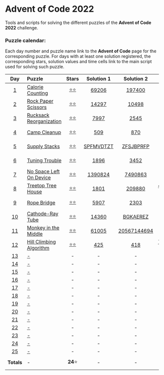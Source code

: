 # Advent of Code 2022

Tools and scripts for solving the different puzzles of the **Advent of Code 2022** 
challenge.

### Puzzle calendar:
Each day number and puzzle name link to the **Advent of Code** page for the 
corresponding puzzle. For days with at least one solution registered, the 
corresponding stars, solution values and time cells link to the main script used for 
solving such puzzle.

|                  **Day**                   | **Puzzle**                                                      |                                               **Stars**                                                |                                           **Solution 1**                                           |                                            **Solution 2**                                             |                                              **Time**                                              |
|:------------------------------------------:|:----------------------------------------------------------------|:------------------------------------------------------------------------------------------------------:|:--------------------------------------------------------------------------------------------------:|:-----------------------------------------------------------------------------------------------------:|:--------------------------------------------------------------------------------------------------:|
|  [1](https://adventofcode.com/2022/day/1)  | [Calorie Counting](https://adventofcode.com/2022/day/1)         | [:star::star:](https://github.com/JaviLunes/AdventCode2022/tree/master/src/aoc2022/day_1/solution.py)  |   [69206](https://github.com/JaviLunes/AdventCode2022/tree/master/src/aoc2022/day_1/solution.py)   |    [197400](https://github.com/JaviLunes/AdventCode2022/tree/master/src/aoc2022/day_1/solution.py)    |  [0.99 ms](https://github.com/JaviLunes/AdventCode2022/tree/master/src/aoc2022/day_1/solution.py)  |
|  [2](https://adventofcode.com/2022/day/2)  | [Rock Paper Scissors](https://adventofcode.com/2022/day/2)      | [:star::star:](https://github.com/JaviLunes/AdventCode2022/tree/master/src/aoc2022/day_2/solution.py)  |   [14297](https://github.com/JaviLunes/AdventCode2022/tree/master/src/aoc2022/day_2/solution.py)   |    [10498](https://github.com/JaviLunes/AdventCode2022/tree/master/src/aoc2022/day_2/solution.py)     |  [7.98 ms](https://github.com/JaviLunes/AdventCode2022/tree/master/src/aoc2022/day_2/solution.py)  |
|  [3](https://adventofcode.com/2022/day/3)  | [Rucksack Reorganization](https://adventofcode.com/2022/day/3)  | [:star::star:](https://github.com/JaviLunes/AdventCode2022/tree/master/src/aoc2022/day_3/solution.py)  |   [7997](https://github.com/JaviLunes/AdventCode2022/tree/master/src/aoc2022/day_3/solution.py)    |     [2545](https://github.com/JaviLunes/AdventCode2022/tree/master/src/aoc2022/day_3/solution.py)     |  [2.02 ms](https://github.com/JaviLunes/AdventCode2022/tree/master/src/aoc2022/day_3/solution.py)  |
|  [4](https://adventofcode.com/2022/day/4)  | [Camp Cleanup](https://adventofcode.com/2022/day/4)             | [:star::star:](https://github.com/JaviLunes/AdventCode2022/tree/master/src/aoc2022/day_4/solution.py)  |    [509](https://github.com/JaviLunes/AdventCode2022/tree/master/src/aoc2022/day_4/solution.py)    |     [870](https://github.com/JaviLunes/AdventCode2022/tree/master/src/aoc2022/day_4/solution.py)      |  [7.10 ms](https://github.com/JaviLunes/AdventCode2022/tree/master/src/aoc2022/day_4/solution.py)  |
|  [5](https://adventofcode.com/2022/day/5)  | [Supply Stacks](https://adventofcode.com/2022/day/5)            | [:star::star:](https://github.com/JaviLunes/AdventCode2022/tree/master/src/aoc2022/day_5/solution.py)  | [SPFMVDTZT](https://github.com/JaviLunes/AdventCode2022/tree/master/src/aoc2022/day_5/solution.py) |  [ZFSJBPRFP](https://github.com/JaviLunes/AdventCode2022/tree/master/src/aoc2022/day_5/solution.py)   |  [2.98 ms](https://github.com/JaviLunes/AdventCode2022/tree/master/src/aoc2022/day_5/solution.py)  |
|  [6](https://adventofcode.com/2022/day/6)  | [Tuning Trouble](https://adventofcode.com/2022/day/6)           | [:star::star:](https://github.com/JaviLunes/AdventCode2022/tree/master/src/aoc2022/day_6/solution.py)  |   [1896](https://github.com/JaviLunes/AdventCode2022/tree/master/src/aoc2022/day_6/solution.py)    |     [3452](https://github.com/JaviLunes/AdventCode2022/tree/master/src/aoc2022/day_6/solution.py)     |  [3.99 ms](https://github.com/JaviLunes/AdventCode2022/tree/master/src/aoc2022/day_6/solution.py)  |
|  [7](https://adventofcode.com/2022/day/7)  | [No Space Left On Device](https://adventofcode.com/2022/day/7)  | [:star::star:](https://github.com/JaviLunes/AdventCode2022/tree/master/src/aoc2022/day_7/solution.py)  |  [1390824](https://github.com/JaviLunes/AdventCode2022/tree/master/src/aoc2022/day_7/solution.py)  |   [7490863](https://github.com/JaviLunes/AdventCode2022/tree/master/src/aoc2022/day_7/solution.py)    |  [3.99 ms](https://github.com/JaviLunes/AdventCode2022/tree/master/src/aoc2022/day_7/solution.py)  |
|  [8](https://adventofcode.com/2022/day/8)  | [Treetop Tree House](https://adventofcode.com/2022/day/8)       | [:star::star:](https://github.com/JaviLunes/AdventCode2022/tree/master/src/aoc2022/day_8/solution.py)  |   [1801](https://github.com/JaviLunes/AdventCode2022/tree/master/src/aoc2022/day_8/solution.py)    |    [209880](https://github.com/JaviLunes/AdventCode2022/tree/master/src/aoc2022/day_8/solution.py)    | [41.89 ms](https://github.com/JaviLunes/AdventCode2022/tree/master/src/aoc2022/day_8/solution.py)  |
|  [9](https://adventofcode.com/2022/day/9)  | [Rope Bridge](https://adventofcode.com/2022/day/9)              | [:star::star:](https://github.com/JaviLunes/AdventCode2022/tree/master/src/aoc2022/day_9/solution.py)  |   [5907](https://github.com/JaviLunes/AdventCode2022/tree/master/src/aoc2022/day_9/solution.py)    |     [2303](https://github.com/JaviLunes/AdventCode2022/tree/master/src/aoc2022/day_9/solution.py)     |  [0.11 s](https://github.com/JaviLunes/AdventCode2022/tree/master/src/aoc2022/day_9/solution.py)   |
| [10](https://adventofcode.com/2022/day/10) | [Cathode-Ray Tube](https://adventofcode.com/2022/day/10)        | [:star::star:](https://github.com/JaviLunes/AdventCode2022/tree/master/src/aoc2022/day_10/solution.py) |  [14360](https://github.com/JaviLunes/AdventCode2022/tree/master/src/aoc2022/day_10/solution.py)   |  [BGKAEREZ](https://github.com/JaviLunes/AdventCode2022/tree/master/src/aoc2022/day_10/solution.py)   | [1.10 ms](https://github.com/JaviLunes/AdventCode2022/tree/master/src/aoc2022/day_10/solution.py)  |
| [11](https://adventofcode.com/2022/day/11) | [Monkey in the Middle](https://adventofcode.com/2022/day/11)    | [:star::star:](https://github.com/JaviLunes/AdventCode2022/tree/master/src/aoc2022/day_11/solution.py) |  [61005](https://github.com/JaviLunes/AdventCode2022/tree/master/src/aoc2022/day_11/solution.py)   | [20567144694](https://github.com/JaviLunes/AdventCode2022/tree/master/src/aoc2022/day_11/solution.py) |  [1.34 s](https://github.com/JaviLunes/AdventCode2022/tree/master/src/aoc2022/day_11/solution.py)  |
| [12](https://adventofcode.com/2022/day/12) | [Hill Climbing Algorithm](https://adventofcode.com/2022/day/12) | [:star::star:](https://github.com/JaviLunes/AdventCode2022/tree/master/src/aoc2022/day_12/solution.py) |   [425](https://github.com/JaviLunes/AdventCode2022/tree/master/src/aoc2022/day_12/solution.py)    |     [418](https://github.com/JaviLunes/AdventCode2022/tree/master/src/aoc2022/day_12/solution.py)     | [77.46 ms](https://github.com/JaviLunes/AdventCode2022/tree/master/src/aoc2022/day_12/solution.py) |
| [13](https://adventofcode.com/2022/day/13) | [-](https://adventofcode.com/2022/day/13)                       |                                                   -                                                    |                                                 -                                                  |                                                   -                                                   |                                                 -                                                  |
| [14](https://adventofcode.com/2022/day/14) | [-](https://adventofcode.com/2022/day/14)                       |                                                   -                                                    |                                                 -                                                  |                                                   -                                                   |                                                 -                                                  |
| [15](https://adventofcode.com/2022/day/15) | [-](https://adventofcode.com/2022/day/15)                       |                                                   -                                                    |                                                 -                                                  |                                                   -                                                   |                                                 -                                                  |
| [16](https://adventofcode.com/2022/day/16) | [-](https://adventofcode.com/2022/day/16)                       |                                                   -                                                    |                                                 -                                                  |                                                   -                                                   |                                                 -                                                  |
| [17](https://adventofcode.com/2022/day/17) | [-](https://adventofcode.com/2022/day/17)                       |                                                   -                                                    |                                                 -                                                  |                                                   -                                                   |                                                 -                                                  |
| [18](https://adventofcode.com/2022/day/18) | [-](https://adventofcode.com/2022/day/18)                       |                                                   -                                                    |                                                 -                                                  |                                                   -                                                   |                                                 -                                                  |
| [19](https://adventofcode.com/2022/day/19) | [-](https://adventofcode.com/2022/day/19)                       |                                                   -                                                    |                                                 -                                                  |                                                   -                                                   |                                                 -                                                  |
| [20](https://adventofcode.com/2022/day/20) | [-](https://adventofcode.com/2022/day/20)                       |                                                   -                                                    |                                                 -                                                  |                                                   -                                                   |                                                 -                                                  |
| [21](https://adventofcode.com/2022/day/21) | [-](https://adventofcode.com/2022/day/21)                       |                                                   -                                                    |                                                 -                                                  |                                                   -                                                   |                                                 -                                                  |
| [22](https://adventofcode.com/2022/day/22) | [-](https://adventofcode.com/2022/day/22)                       |                                                   -                                                    |                                                 -                                                  |                                                   -                                                   |                                                 -                                                  |
| [23](https://adventofcode.com/2022/day/23) | [-](https://adventofcode.com/2022/day/23)                       |                                                   -                                                    |                                                 -                                                  |                                                   -                                                   |                                                 -                                                  |
| [24](https://adventofcode.com/2022/day/24) | [-](https://adventofcode.com/2022/day/24)                       |                                                   -                                                    |                                                 -                                                  |                                                   -                                                   |                                                 -                                                  |
| [25](https://adventofcode.com/2022/day/25) | [-](https://adventofcode.com/2022/day/25)                       |                                                   -                                                    |                                                 -                                                  |                                                   -                                                   |                                                 -                                                  |
|                 **Totals**                 | -                                                               |                                              **24**:star:                                              |                                                 -                                                  |                                                   -                                                   |                                             **1.60 s**                                             |
